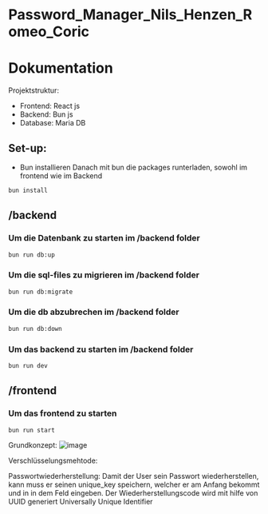 # Password_Manager_Nils_Henzen_Romeo_Coric
# Dokumentation
Projektstruktur:
- Frontend: React js
- Backend: Bun js
- Database: Maria DB

## Set-up:
- Bun installieren
Danach mit bun die packages runterladen, sowohl im frontend wie im Backend

```bash
bun install
``` 
## /backend

### Um die Datenbank zu starten im /backend folder

```bash
bun run db:up
``` 
### Um die sql-files zu migrieren im /backend folder

```bash
bun run db:migrate
``` 
### Um die db abzubrechen im /backend folder

```bash
bun run db:down
``` 
### Um das backend zu starten im /backend folder

```bash
bun run dev
``` 

## /frontend

### Um das frontend zu starten

```bash
bun run start
``` 

Grundkonzept:
![image](https://github.com/rcoric3/Password_Manager_Nils_Henzen_Romeo_Coric/assets/108061556/ba71be4e-33f6-49c0-950a-24d29d604a2a)

Verschlüsselungsmehtode:


Passwortwiederherstellung:
Damit der User sein Passwort wiederherstellen, kann muss er seinen unique_key speichern, welcher er am Anfang bekommt und in in dem Feld eingeben. Der Wiederherstellungscode wird mit hilfe von UUID generiert Universally Unique Identifier
